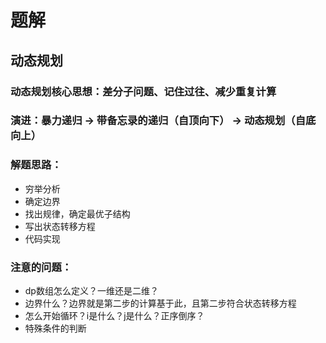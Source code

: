 # 题解

## 动态规划
### 动态规划核心思想：差分子问题、记住过往、减少重复计算
### 演进：暴力递归 -> 带备忘录的递归（自顶向下） -> 动态规划（自底向上）
### 解题思路：
+ 穷举分析
+ 确定边界
+ 找出规律，确定最优子结构
+ 写出状态转移方程
+ 代码实现

### 注意的问题：
+ dp数组怎么定义？一维还是二维？
+ 边界什么？边界就是第二步的计算基于此，且第二步符合状态转移方程
+ 怎么开始循环？i是什么？j是什么？正序倒序？
+ 特殊条件的判断